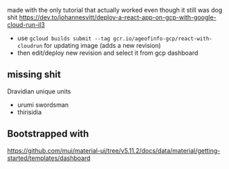 made with the only tutorial that actually worked even though it still was dog shit https://dev.to/johannesvitt/deploy-a-react-app-on-gcp-with-google-cloud-run-il3

- use `gcloud builds submit --tag gcr.io/ageofinfo-gcp/react-with-cloudrun` for updating image (adds a new revision)
- then edit/deploy new revision and select it from gcp dashboard

## missing shit

Dravidian unique units

- urumi swordsman
- thirisidia

## Bootstrapped with

https://github.com/mui/material-ui/tree/v5.11.2/docs/data/material/getting-started/templates/dashboard
